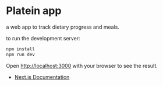 # Platein app
a web app to track dietary progress and meals.

to run the development server:

```bash
npm install
npm run dev
```
Open [http://localhost:3000](http://localhost:3000) with your browser to see the result.
- [Next.js Documentation](https://nextjs.org/docs)